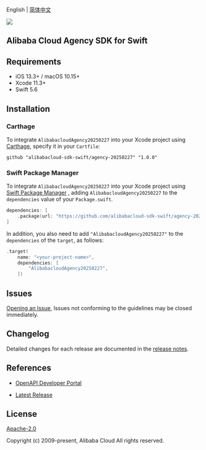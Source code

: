 English | [简体中文](README-CN.md)

![](https://aliyunsdk-pages.alicdn.com/icons/AlibabaCloud.svg)

## Alibaba Cloud Agency SDK for Swift

## Requirements

- iOS 13.3+ / macOS 10.15+
- Xcode 11.3+
- Swift 5.6

## Installation

### Carthage

To integrate `AlibabacloudAgency20250227` into your Xcode project using [Carthage](https://github.com/Carthage/Carthage), specify it in your `Cartfile`:

```ogdl
github "alibabacloud-sdk-swift/agency-20250227" "1.0.0"
```

### Swift Package Manager

To integrate `AlibabacloudAgency20250227` into your Xcode project using [Swift Package Manager](https://swift.org/package-manager/) , adding `AlibabacloudAgency20250227` to the `dependencies` value of your `Package.swift`.

```swift
dependencies: [
    .package(url: "https://github.com/alibabacloud-sdk-swift/agency-20250227.git", from: "1.0.0")
]
```

In addition, you also need to add `"AlibabacloudAgency20250227"` to the `dependencies` of the `target`, as follows:

```swift
.target(
    name: "<your-project-name>",
    dependencies: [
        "AlibabacloudAgency20250227",
    ])
```

## Issues

[Opening an Issue](https://github.com/alibabacloud-sdk-swift/agency-20250227/issues/new), Issues not conforming to the guidelines may be closed immediately.

## Changelog

Detailed changes for each release are documented in the [release notes](./ChangeLog.txt).

## References

* [OpenAPI Developer Portal](https://next.api.alibabacloud.com/home)
- [Latest Release](https://github.com/alibabacloud-sdk-swift/agency-20250227)

## License

[Apache-2.0](http://www.apache.org/licenses/LICENSE-2.0)

Copyright (c) 2009-present, Alibaba Cloud All rights reserved.
